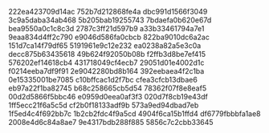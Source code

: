 222ea423709d14ac
752b7d212868fe4a
dbc991d1566f3049
3c9a5daba34ab468
5b205bab19255743
7bdaefa0b620e67d
bea9550a0c1c8c3d
2787c3ff21d597b9
a33b33461794a7e1
9eaa834d4ff2c790
e9046d586fa0cbcb
822ba9010dc6a2ac
151d7ca14f79df65
5191961e9c12e232
ea0238a82a5e3c0a
decc875b63435618
49b624f92050b08b
f2ffb3d8be7ef415
576202ef14618cb4
431718049cf4ecb7
29051d01e4002d1c
f0214eeba7df9f91
2e9042280bd8b164
392eebaea4f2c1ba
0e15335001be7085
c10bffcac1d2f7bc
cfea3cfcb13dbae6
eb97a22f1ba82745
b68c258665cb5d54
78362f07f8e8eaf5
00d2d5866f5bbc46
e0959d0eea0af3f3
020d7f8cb19e43df
1ff5ecc21f6a5c5d
cf2b0f18133adf9b
573a9ed94dbad7eb
1f5ed4c4f692bb7c
1b2cb2fdc4f9a5cd
4904f6ca15b1ffd4
df6779fbbbfa1ae8
2008e4d6c84a8ae7
9e4317bdb288f885
5856c7c2cbb33645
